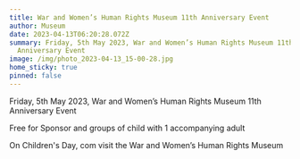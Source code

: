 ```yaml
---
title: War and Women’s Human Rights Museum 11th Anniversary Event
author: Museum
date: 2023-04-13T06:20:28.072Z
summary: Friday, 5th May 2023, War and Women’s Human Rights Museum 11th
  Anniversary Event
image: /img/photo_2023-04-13_15-00-28.jpg
home_sticky: true
pinned: false
---
```

Friday, 5th May 2023, War and Women’s Human Rights Museum 11th Anniversary Event

Free for Sponsor and groups of child with 1 accompanying adult

O﻿n Children's Day, com visit the War and Women’s Human Rights Museum